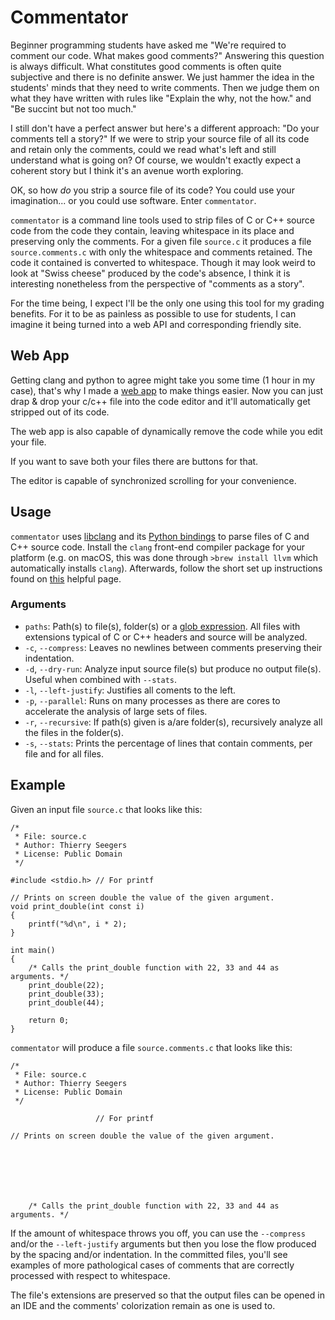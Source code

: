 # Commentator

Beginner programming students have asked me "We're required to comment our code. What makes good comments?"
Answering this question is always difficult.
What constitutes good comments is often quite subjective and there is no definite answer.
We just hammer the idea in the students' minds that they need to write comments.
Then we judge them on what they have written with rules like "Explain the why, not the how." and "Be succint but not too much."

I still don't have a perfect answer but here's a different approach: "Do your comments tell a story?"
If we were to strip your source file of all its code and retain only the comments, could we read what's left and still understand what is going on?
Of course, we wouldn't exactly expect a coherent story but I think it's an avenue worth exploring.

OK, so how *do* you strip a source file of its code? You could use your imagination... or you could use software. Enter `commentator`.

`commentator` is a command line tools used to strip files of C or C++ source code from the code they contain, leaving whitespace in its place and preserving only the comments.
For a given file `source.c` it produces a file `source.comments.c` with only the whitespace and comments retained.
The code it contained is converted to whitespace.
Though it may look weird to look at "Swiss cheese" produced by the code's absence, I think it is interesting nonetheless from the perspective of "comments as a story".

For the time being, I expect I'll be the only one using this tool for my grading benefits.
For it to be as painless as possible to use for students, I can imagine it being turned into a web API and corresponding friendly site.

## Web App
Getting clang and python to agree might take you some time (1 hour in my case), that's why I made a [web app](https://commentator.bouzinab.com) to make things easier. Now you can just drap & drop your c/c++ file into the code editor and it'll automatically get stripped out of its code. 

The web app is also capable of dynamically remove the code while you edit your file.

If you want to save both your files there are buttons for that.

The editor is capable of synchronized scrolling for your convenience. 



## Usage

`commentator` uses [libclang](https://clang.llvm.org/docs/Tooling.html) and its [Python bindings](https://github.com/llvm-mirror/clang/blob/master/bindings/python/clang/cindex.py) to parse files of C and C++ source code.
Install the `clang` front-end compiler package for your platform (e.g. on macOS, this was done through `>brew install llvm` which automatically installs `clang`).
Afterwards, follow the short set up instructions found on [this](https://eli.thegreenplace.net/2011/07/03/parsing-c-in-python-with-clang#setting-up) helpful page.

### Arguments

- `paths`: Path(s) to file(s), folder(s) or a [glob expression](https://en.wikipedia.org/wiki/Glob_(programming)). All files with extensions typical of C or C++ headers and source will be analyzed.
- `-c`, `--compress`: Leaves no newlines between comments preserving their indentation.
- `-d`, `--dry-run`: Analyze input source file(s) but produce no output file(s). Useful when combined with `--stats`.
- `-l`, `--left-justify`: Justifies all coments to the left.
- `-p`, `--parallel`: Runs on many processes as there are cores to accelerate the analysis of large sets of files.
- `-r`, `--recursive`: If path(s) given is a/are folder(s), recursively analyze all the files in the folder(s).
- `-s`, `--stats`: Prints the percentage of lines that contain comments, per file and for all files.

## Example

Given an input file `source.c` that looks like this:

```
/*
 * File: source.c
 * Author: Thierry Seegers
 * License: Public Domain
 */

#include <stdio.h> // For printf

// Prints on screen double the value of the given argument.
void print_double(int const i)
{
    printf("%d\n", i * 2);
}

int main()
{
    /* Calls the print_double function with 22, 33 and 44 as arguments. */
    print_double(22);
    print_double(33);
    print_double(44);

    return 0;
}
```

`commentator` will produce a file `source.comments.c` that looks like this:

```
/*
 * File: source.c
 * Author: Thierry Seegers
 * License: Public Domain
 */

                   // For printf

// Prints on screen double the value of the given argument.







    /* Calls the print_double function with 22, 33 and 44 as arguments. */
```

If the amount of whitespace throws you off, you can use the `--compress` and/or the `--left-justify` arguments but then you lose the flow produced by the spacing and/or indentation.
In the committed files, you'll see examples of more pathological cases of comments that are correctly processed with respect to whitespace.

The file's extensions are preserved so that the output files can be opened in an IDE and the comments' colorization remain as one is used to.